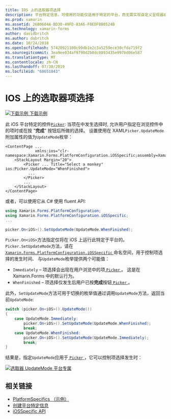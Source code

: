 ```yaml
---
title: IOS 上的选取器项选择
description: 平台特定信息，可使用的功能仅适用于特定的平台，而无需实现自定义呈现器或效果。 本文介绍如何使用特定于 iOS 平台的来控制选取器中发生项目选择的时间。
ms.prod: xamarin
ms.assetid: 26B0604A-BD30-49FD-83A6-F0EDFBB0524B
ms.technology: xamarin-forms
author: davidbritch
ms.author: dabritch
ms.date: 10/24/2018
ms.openlocfilehash: 57420921100c99db1e2c3a5259ece30cfda719f2
ms.sourcegitcommit: 3ea9ee034af9790d2b0dc0893435e997bd06e587
ms.translationtype: MT
ms.contentlocale: zh-CN
ms.lasthandoff: 07/30/2019
ms.locfileid: "68651843"
---
```

# <a name="picker-item-selection-on-ios"></a>IOS 上的选取器项选择

[![下载示例](~/media/shared/download.png) 下载示例](https://docs.microsoft.com/samples/xamarin/xamarin-forms-samples/userinterface-platformspecifics)

此 iOS 平台特定的控件[`Picker`](xref:Xamarin.Forms.Picker): 当项在中发生选择时, 允许用户指定在浏览控件中的项时或在按 "**完成**" 按钮后所做的选择。 设置使用在 XAML`Picker.UpdateMode`附加属性的值为`UpdateMode`枚举：

```xaml
<ContentPage ...
             xmlns:ios="clr-namespace:Xamarin.Forms.PlatformConfiguration.iOSSpecific;assembly=Xamarin.Forms.Core">
    <StackLayout Margin="20">
        <Picker ... Title="Select a monkey" ios:Picker.UpdateMode="WhenFinished">
          ...
        </Picker>
        ...
    </StackLayout>
</ContentPage>
```

或者，可以使用它从 C# 使用 fluent API:

```csharp
using Xamarin.Forms.PlatformConfiguration;
using Xamarin.Forms.PlatformConfiguration.iOSSpecific;
...

picker.On<iOS>().SetUpdateMode(UpdateMode.WhenFinished);
```

`Picker.On<iOS>`方法指定仅将在 iOS 上运行此特定于平台的。 `Picker.SetUpdateMode`方法，请在[ `Xamarin.Forms.PlatformConfiguration.iOSSpecific` ](xref:Xamarin.Forms.PlatformConfiguration.iOSSpecific)命名空间，用于控制项选择的发生时间、 与`UpdateMode`枚举提供两个可能值：

- `Immediately` – 项选择会出现在用户浏览中的项[ `Picker` ](xref:Xamarin.Forms.Picker)。 这是在 Xamarin.Forms 中的默认行为。
- `WhenFinished` – 项选择仅发生后用户已按**完成**按钮[ `Picker` ](xref:Xamarin.Forms.Picker)。

此外，`SetUpdateMode`方法可用于切换的枚举值通过调用`UpdateMode`方法，返回当前`UpdateMode`:

```csharp
switch (picker.On<iOS>().UpdateMode())
{
    case UpdateMode.Immediately:
        picker.On<iOS>().SetUpdateMode(UpdateMode.WhenFinished);
        break;
    case UpdateMode.WhenFinished:
        picker.On<iOS>().SetUpdateMode(UpdateMode.Immediately);
        break;
}
```

结果是，指定`UpdateMode`应用于[ `Picker` ](xref:Xamarin.Forms.Picker)，它可以控制项选择发生时：

[![](picker-selection-images/picker-updatemode.png "选取器 UpdateMode 平台专属")](picker-selection-images/picker-updatemode-large.png#lightbox "选取器 UpdateMode 特定于平台的")

## <a name="related-links"></a>相关链接

- [PlatformSpecifics （示例）](https://docs.microsoft.com/samples/xamarin/xamarin-forms-samples/userinterface-platformspecifics)
- [创建平台特定信息](~/xamarin-forms/platform/platform-specifics/index.md#creating-platform-specifics)
- [iOSSpecific API](xref:Xamarin.Forms.PlatformConfiguration.iOSSpecific)
